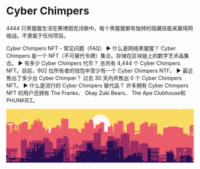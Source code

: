 # Cyber Chimpers

4444 只黑猩猩生活在赛博朋克诗歌中。每个黑猩猩都有独特的隐藏技能来赢得网络战。不隶属于任何项目。

Cyber Chimpers NFT - 常见问题（FAQ）
▶ 什么是网络黑猩猩？
Cyber Chimpers 是一个 NFT（不可替代令牌）集合。存储在区块链上的数字艺术品集合。
▶ 有多少 Cyber Chimpers 代币？
总共有 4,444 个 Cyber Chimpers NFT。目前，902 位所有者的钱包中至少有一个 Cyber Chimpers NTF。
▶ 最近售出了多少台 Cyber Chimper？
过去 30 天内共售出 0 个 Cyber Chimpers NFT。
▶ 什么是流行的 Cyber Chimpers 替代品？
许多拥有 Cyber Chimpers NFT 的用户还拥有 The Franks、 Okay Zuki Bears、 The Ape Clubhouse和 PHUNKIEZ。

![nft](unnamed.png)
